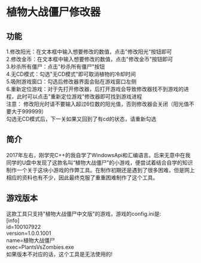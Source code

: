 # 植物大战僵尸修改器  
## 功能  
1.修改阳光：在文本框中输入想要修改的数值，点击"修改阳光"按钮即可  
2.修改金币：在文本框中输入想要修改的数值，点击"修改金币"按钮即可  
3.秒杀所有僵尸：点击"秒杀所有僵尸"按钮  
4.无CD模式：勾选"无CD模式"即可取消植物的冷却时间  
5.吸附游戏窗口：勾选后修改器界面会贴在游戏窗口左侧  
6.重新定位游戏：对于先打开修改器，后打开游戏会导致修改器找不到游戏的进程，此时可以点击"重新定位游戏"修改器即可找到游戏进程  
注意：   修改阳光时请不要输入超过6位数的阳光值，否则修改器会关闭（阳光值不要大于999999）  
        勾选无CD模式后，下一关如果又回到了有cd的状态，请重新勾选  
## 简介  
  2017年左右，刚学完C++的我自学了WindowsApi和汇编语言。后来无意中在我同学的U盘中发现了这款名叫“植物大战僵尸”的小游戏，便尝试着结合自学的知识制作一个关于这块小游戏的作弊工具。在制作初期还是遇到了很多困难，但是网上相应的资料也有不少，因此最终克服了重重困难制作了这个工具。  
## 游戏版本  
这款工具只支持"植物大战僵尸中文版"的游戏，游戏的config.ini是:  
[info]  
id=100107922  
version=1.0.0.1001  
name=植物大战僵尸  
exec=PlantsVsZombies.exe  
如果版本不对应的话，这个工具是无法使用的!  
